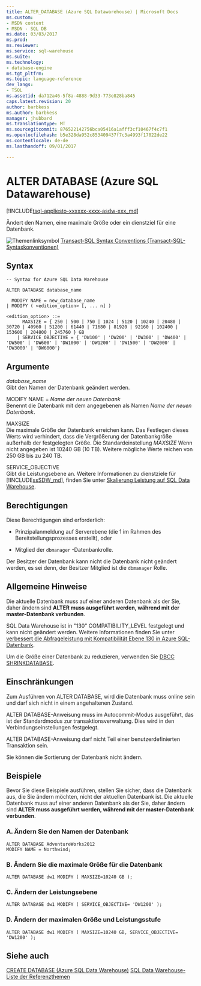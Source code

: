 ```yaml
---
title: ALTER_DATABASE (Azure SQL Datawarehouse) | Microsoft Docs
ms.custom:
- MSDN content
- MSDN - SQL DB
ms.date: 03/03/2017
ms.prod: 
ms.reviewer: 
ms.service: sql-warehouse
ms.suite: 
ms.technology:
- database-engine
ms.tgt_pltfrm: 
ms.topic: language-reference
dev_langs:
- TSQL
ms.assetid: da712a46-5f8a-4888-9d33-773e828ba845
caps.latest.revision: 20
author: barbkess
ms.author: barbkess
manager: jhubbard
ms.translationtype: MT
ms.sourcegitcommit: 876522142756bca05416a1afff3cf10467f4c7f1
ms.openlocfilehash: b5e328da952c853409437f7c3a4993f17022de22
ms.contentlocale: de-de
ms.lasthandoff: 09/01/2017

---
```

# <a name="alter-database-azure-sql-data-warehouse"></a>ALTER DATABASE (Azure SQL Datawarehouse)
[!INCLUDE[tsql-appliesto-xxxxxx-xxxx-asdw-xxx_md](../../includes/tsql-appliesto-xxxxxx-xxxx-asdw-xxx-md.md)]

Ändert den Namen, eine maximale Größe oder ein dienstziel für eine Datenbank.  
  
![Themenlinksymbol](../../database-engine/configure-windows/media/topic-link.gif "Topic link icon") [Transact-SQL Syntax Conventions (Transact-SQL-Syntaxkonventionen)](../../t-sql/language-elements/transact-sql-syntax-conventions-transact-sql.md)  
  
## <a name="syntax"></a>Syntax  
  
```  
-- Syntax for Azure SQL Data Warehouse  
  
ALTER DATABASE database_name  

  MODIFY NAME = new_database_name  
| MODIFY ( <edition_option> [, ... n] )  
  
<edition_option> ::=   
      MAXSIZE = { 250 | 500 | 750 | 1024 | 5120 | 10240 | 20480 | 30720 | 40960 | 51200 | 61440 | 71680 | 81920 | 92160 | 102400 | 153600 | 204800 | 245760 } GB  
    | SERVICE_OBJECTIVE = { 'DW100' | 'DW200' | 'DW300' | 'DW400' | 'DW500' | 'DW600' | 'DW1000' | 'DW1200' | 'DW1500' | 'DW2000' | 'DW3000' | 'DW6000'}  
```  
  
## <a name="arguments"></a>Argumente  
*database_name*  
Gibt den Namen der Datenbank geändert werden.  

MODIFY NAME = *Name der neuen Datenbank*  
Benennt die Datenbank mit dem angegebenen als Namen *Name der neuen Datenbank*.  
  
MAXSIZE  
Die maximale Größe der Datenbank erreichen kann. Das Festlegen dieses Werts wird verhindert, dass die Vergrößerung der Datenbankgröße außerhalb der festgelegten Größe. Die Standardeinstellung *MAXSIZE* Wenn nicht angegeben ist 10240 GB (10 TB). Weitere mögliche Werte reichen von 250 GB bis zu 240 TB.  
  
SERVICE_OBJECTIVE  
Gibt die Leistungsebene an. Weitere Informationen zu dienstziele für [!INCLUDE[ssSDW_md](../../includes/sssdw-md.md)], finden Sie unter [Skalierung Leistung auf SQL Data Warehouse](https://azure.microsoft.com/documentation/articles/sql-data-warehouse-manage-compute-overview/).  
  
## <a name="permissions"></a>Berechtigungen  
Diese Berechtigungen sind erforderlich:  
  
-   Prinzipalanmeldung auf Serverebene (die 1 im Rahmen des Bereitstellungsprozesses erstellt), oder  
  
-   Mitglied der `dbmanager` -Datenbankrolle.  
  
Der Besitzer der Datenbank kann nicht die Datenbank nicht geändert werden, es sei denn, der Besitzer Mitglied ist die `dbmanager` Rolle.  
  
## <a name="general-remarks"></a>Allgemeine Hinweise  
Die aktuelle Datenbank muss auf einer anderen Datenbank als der Sie, daher ändern sind **ALTER muss ausgeführt werden, während mit der master-Datenbank verbunden**.  
  
SQL Data Warehouse ist in "130" COMPATIBILITY_LEVEL festgelegt und kann nicht geändert werden. Weitere Informationen finden Sie unter [verbessert die Abfrageleistung mit Kompatibilität Ebene 130 in Azure SQL-Datenbank](https://azure.microsoft.com/documentation/articles/sql-database-compatibility-level-query-performance-130/).
  
Um die Größe einer Datenbank zu reduzieren, verwenden Sie [DBCC SHRINKDATABASE](../../t-sql/database-console-commands/dbcc-shrinkdatabase-transact-sql.md).  
  
## <a name="limitations-and-restrictions"></a>Einschränkungen  
Zum Ausführen von ALTER DATABASE, wird die Datenbank muss online sein und darf sich nicht in einem angehaltenen Zustand.  
  
ALTER DATABASE-Anweisung muss im Autocommit-Modus ausgeführt, das ist der Standardmodus zur transaktionsverwaltung. Dies wird in den Verbindungseinstellungen festgelegt.  
  
ALTER DATABASE-Anweisung darf nicht Teil einer benutzerdefinierten Transaktion sein.

Sie können die Sortierung der Datenbank nicht ändern.  
  
## <a name="examples"></a>Beispiele  
Bevor Sie diese Beispiele ausführen, stellen Sie sicher, dass die Datenbank aus, die Sie ändern möchten, nicht der aktuellen Datenbank ist. Die aktuelle Datenbank muss auf einer anderen Datenbank als der Sie, daher ändern sind **ALTER muss ausgeführt werden, während mit der master-Datenbank verbunden**.  

### <a name="a-change-the-name-of-the-database"></a>A. Ändern Sie den Namen der Datenbank  

```  
ALTER DATABASE AdventureWorks2012  
MODIFY NAME = Northwind;  
```  
  
### <a name="b-change-max-size-for-the-database"></a>B. Ändern Sie die maximale Größe für die Datenbank  
  
```  
ALTER DATABASE dw1 MODIFY ( MAXSIZE=10240 GB );  
```  
  
### <a name="c-change-the-performance-level"></a>C. Ändern der Leistungsebene  
  
```  
ALTER DATABASE dw1 MODIFY ( SERVICE_OBJECTIVE= 'DW1200' );  
```  
  
### <a name="d-change-the-max-size-and-the-performance-level"></a>D. Ändern der maximalen Größe und Leistungsstufe  
  
```  
ALTER DATABASE dw1 MODIFY ( MAXSIZE=10240 GB, SERVICE_OBJECTIVE= 'DW1200' );  
```  
  
## <a name="see-also"></a>Siehe auch  
[CREATE DATABASE (Azure SQL Data Warehouse)](../../t-sql/statements/create-database-azure-sql-data-warehouse.md)
[SQL Data Warehouse-Liste der Referenzthemen](https://azure.microsoft.com/en-us/documentation/articles/sql-data-warehouse-overview-reference/)  
  
